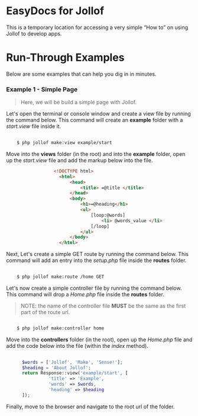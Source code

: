 # EasyDocs for Jollof

This is a temporary location for accessing a very simple <q>How to</q> on using Jollof to develop apps.

# Run-Through Examples

Below are some examples that can help you dig in in minutes.

### Example 1 - Simple Page

>Here, we will be build a simple page with Jollof.
              
Let's open the terminal or console window and create a view file by running the command below. This command will create an __example__ folder with a _start.view_ file inside it.

```bash
                
	$ php jollof make:view example/start

```

Move into the __views__ folder (in the root) and into the __example__ folder, open up the _start.view_ file and add the markup below into the file.

```html
                  <!DOCTYPE html>
                    <html>
                    	<head>
                      		<title> =@title </title>
                    	</head>
                    	<body>
                        	<h1>=@heading</h1>
                        	<ul>
                        		[loop:@words]
                          			<li> @words_value </li>
                        		[/loop]
                        	</ul>
                    	</body>
                    </html>
```

Next, Let's create a simple GET route by running the command below. This command will add an entry into the _setup.php_ file inside the __routes__ folder.

```bash
                   
    $ php jollof make:route /home GET

```

Let's now create a simple controller file by running the command below.
This command will drop a _Home.php_ file inside the __routes__ folder.

> NOTE: the name of the controller file <strong>MUST</strong> be the same as the first part of the route url.
             
```bash

    $ php jollof make:controller home

```

Move into the __controllers__ folder (in the root), open up the _Home.php_ file and add the code below into the file (within the _index_ method).

```php
              
      $words = ['Jollof', 'Make', 'Sense!'];
      $heading = 'About Jollof';
      return Response::view('example/start', [
                'title' => 'Example', 
                'words' => $words,
                'heading' => $heading
      ]);
```

Finally, move to the browser and navigate to the root url of the folder.